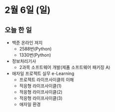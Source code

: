# 2월 6일 (일)

## 오늘 한 일

* 백준 온라인 져지
  * 2588번(Python)
  * 1330번(Python)
* 정보처리기사
  * 2과목 소프트웨어 개발(제품 소프트웨어 패키징 A)
* 애자일 프로젝트 실무 e-Learning
  * 프로젝트 라이프사이클의 이해
  * 적응형 라이프사이클(1)
  * 적응형 라이프사이클(2)
  * 적응형 라이프사이클(3)
  * 애자일 환경